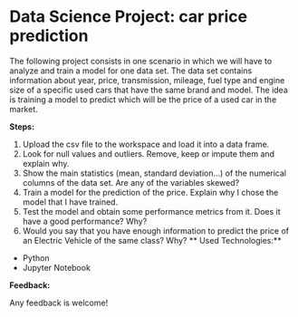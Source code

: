 # Data Science Project: car price prediction

The following project consists in one scenario in which we will have to analyze and train a model for one data set. The data set contains information about year, price, transmission, mileage, fuel type and engine size of a specific used cars that have the same brand and model. The idea is training a model to predict which will be the price of a used car in the market.

**Steps:**

1.	Upload the csv file to the workspace and load it into a data frame.
2.	Look for null values and outliers. Remove, keep or impute them and explain why.
3.	Show the main statistics (mean, standard deviation…) of the numerical columns of the data set. Are any of the variables skewed?
4.	Train a model for the prediction of the price. Explain why I chose the model that I have trained.
5.	Test the model and obtain some performance metrics from it. Does it have a good performance? Why?
6.	Would you say that you have enough information to predict the price of an Electric Vehicle of the same class? Why?
**
Used Technologies:**
- Python
- Jupyter Notebook

**Feedback:**

Any feedback is welcome!
